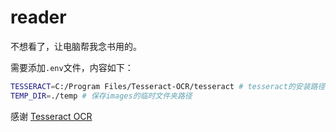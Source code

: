 # reader

不想看了，让电脑帮我念书用的。

需要添加`.env`文件，内容如下：

```bash
TESSERACT=C:/Program Files/Tesseract-OCR/tesseract # tesseract的安装路径，指向tesseract.exe但是不要加.exe
TEMP_DIR=./temp # 保存images的临时文件夹路径
```

感谢 [Tesseract OCR](https://github.com/tesseract-ocr/tesseract)

